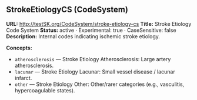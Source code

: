 

## StrokeEtiologyCS (CodeSystem)

**URL:** http://testSK.org/CodeSystem/stroke-etiology-cs
**Title:** Stroke Etiology Code System
**Status:** active · Experimental: true · CaseSensitive: false
**Description:** Internal codes indicating ischemic stroke etiology.

**Concepts:**
- `atherosclerosis` — Stroke Etiology Atherosclerosis: Large artery atherosclerosis.
- `lacunar` — Stroke Etiology Lacunar: Small vessel disease / lacunar infarct.
- `other` — Stroke Etiology Other: Other/rarer categories (e.g., vasculitis, hypercoagulable states).
